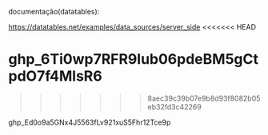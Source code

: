 

documentação(datatables):

https://datatables.net/examples/data_sources/server_side
<<<<<<< HEAD


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
=======
>>>>>>> 8aec39c39b07e9b8d93f8082b05eb32fd3c42269

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